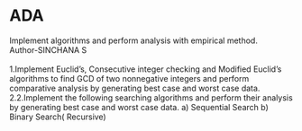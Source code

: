 # ADA
Implement algorithms and perform analysis with empirical method.
<br>
Author-SINCHANA S
<br>
<br>
1.Implement Euclid’s, Consecutive integer checking and Modified Euclid’s algorithms to find GCD of two nonnegative integers and perform comparative analysis by generating best case and worst case data.
<br>
2.2.Implement the following searching algorithms and perform their analysis by generating best case and worst case data. a) Sequential Search b) Binary Search( Recursive)
